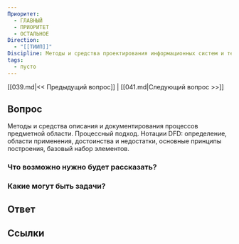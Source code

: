 ```yaml
---
Приоритет:
  - ГЛАВНЫЙ
  - ПРИОРИТЕТ
  - ОСТАЛЬНОЕ
Direction:
  - "[[ТИИП]]" 
Discipline: Методы и средства проектирования информационных систем и технологий 
tags:
  - пусто
---
```

[[039.md|<< Предыдущий вопрос]] | [[041.md|Следующий вопрос >>]]
## Вопрос

Методы и средства описания и документирования процессов предметной области. Процессный подход. Нотации DFD: определение, области применения, достоинства и недостатки, основные принципы построения, базовый набор элементов.

### Что возможно нужно будет рассказать?

### Какие могут быть задачи?

## Ответ

## Ссылки
